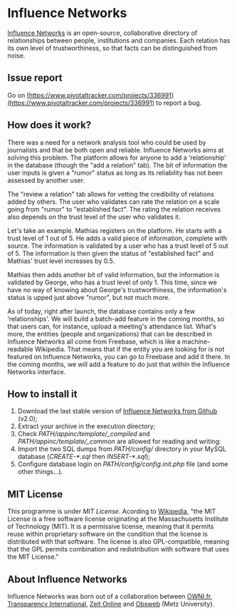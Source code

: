 # Influence Networks

[Influence Networks](http://influencenetworks.org) is an open-source, collaborative directory of relationships between people, institutions and companies. Each relation has its own level of trustworthiness, so that facts can be distinguished from noise. 

## Issue report ##

Go on [https://www.pivotaltracker.com/projects/336991](https://www.pivotaltracker.com/projects/336991) to report a bug.

## How does it work? ##

There was a need for a network analysis tool who could be used by journalists and that be both open and reliable. Influence Networks aims at solving this problem. The platform allows for anyone to add a ‘relationship' in the database (though the "add a relation" tab). The bit of information the user inputs is given a "rumor" status as long as its reliability has not been assessed by another user.

The "review a relation" tab allows for vetting the credibility of relations added by others. The user who validates can rate the relation on a scale going from "rumor" to "established fact". The rating the relation receives also depends on the trust level of the user who validates it.

Let's take an example. Mathias registers on the platform. He starts with a trust level of 1 out of 5. He adds a valid piece of information, complete with source. The information is validated by a user who has a trust level of 5 out of 5. The information is then given the status of "established fact" and Mathias' trust level increases by 0.5.

Mathias then adds another bit of valid information, but the information is validated by George, who has a trust level of only 1. This time, since we have no way of knowing about George's trustworthiness, the information's status is upped just above "rumor", but not much more.

As of today, right after launch, the database contains only a few ‘relationships'. We will build a batch-add feature in the coming months, so that users can, for instance, upload a meeting's attendance list. What's more, the entities (people and organizations) that can be described in Influence Networks all come from Freebase, which is like a machine-readable Wikipedia. That means that if the entity you are looking for is not featured on Influence Networks, you can go to Freebase and add it there. In the coming months, we will add a feature to do just that within the Influence Networks interface.

## How to install it ##

1. Download the last stable version of [Influence Networks from Github](https://github.com/Pirhoo/Influence-Networks/zipball/v2.0) (v2.0);
2. Extract your archive in the execution directory;
3. Check _PATH/appinc/template/\_compiled_ and _PATH/appinc/template/\_common_ are allowed for reading and writing:
4. Import the two SQL dumps from _PATH/config/_ directory in your MySQL database (_CREATE-*.sql_  then _INSERT-*.sql_);
5. Configure database login on _PATH/config/config.init.php_ file (and some other things...).

## MIT License ##

This programme is under *MIT License*. Acording to [Wikipedia](http://en.wikipedia.org/wiki/MIT_License), "the MIT License is a free software license originating at the Massachusetts Institute of Technology (MIT). It is a permissive license, meaning that it permits reuse within proprietary software on the condition that the license is distributed with that software. The license is also GPL-compatible, meaning that the GPL permits combination and redistribution with software that uses the MIT License."

## About Influence Networks ##

Influence Networks was born out of a collaboration between [OWNI.fr](http://owni.fr), [Transparency International](http://transparency.org/), [Zeit Online](http://www.zeit.de/index) and [Obsweb](http://obsweb.net/) (Metz University).
